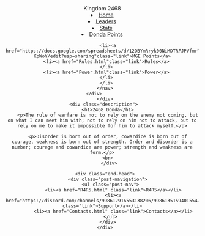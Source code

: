 
<!-- partial:index.partial.html -->
<!DOCTYPE html>
<html lang="en">
<head>
  <meta charset="UTF-8">
  <title>Kingdom 2468</title>
  <link rel="stylesheet" href="main.css">
  <link rel="stylesheet" href="fontawesome-free/css/all.min.css">
  <link href="https://fonts.googleapis.com/css?family=Quiksand:600&display=swap" rel="stylesheet">
  <link href="https://fonts.googleapis.com/css?family=Ubuntu&display=swap" rel="stylesheet">
  
</head>
<body>
  <header>
    <div class="logo">Kingdom 2468</div>
    <div class="navigation">
    <div class="menu">
      <nav class="dws-menu">
       <li><a href="index.html"class="link">Home</a></li>
       <li><a href="Leaders.html"class="link">Leaders</a>
       </li>
       <li><a href="https://docs.google.com/spreadsheets/d/1a6tPo0bDYeYif_3zFQC2VZLzQDwugw_xUY9p8SYVwUA/edit?usp=sharing"class="link">Stats</a>
       </li>
        <li><a href="https://docs.google.com/spreadsheets/d/1CT4QHRQp-qyLpWPbZprjHMfpkj5XRY560MNLy6MfzN0/edit?usp=sharing"class="link">Donda Points</a>

        <li><a href="https://docs.google.com/spreadsheets/d/12OBYmRryk00NiMDTRFJPVfmrTMddzHNBg45QI-KpWoY/edit?usp=sharing"class="link">MGE Points</a>
       <li><a href="Rules.html"class="link">Rules</a>
       </li>
       <li><a href="Power.html"class="link">Power</a>
       </li>
       </li>
      </nav>
    </div>      
      </div>
     <div class="description">
        <h1>2468 Donda</h1>
        <p>The rule of warfare is not to rely on the enemy not coming, but on what I can meet him with; not to rely on him not to attack, but to rely on me to make it impossible for him to attack myself.</p>

        <p>Disorder is born out of order, cowardice is born out of courage, weakness is born out of strength. Order and disorder is a number; courage and cowardice are power; strength and weakness are form.</p>
        <br>
         </div>
  
      <div class="end-head">
        <div class="post-navigation">
          <ul class="post-nav">
            <li><a href="R4R5.html" class="link">R4R5</a></li>
            <li><a href="https://discord.com/channels/998612916553138206/998613515940155472" class="link">Support</a></li>
            <li><a href="Contacts.html" class="link">Contacts</a></li>
          </ul>
        </div>
      </div>
   </header>
</body>
</html>
<!-- partial -->
  
</body>
</html>
